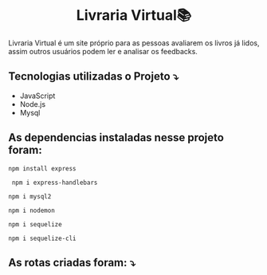 <h1 align="center"> Livraria Virtual📚  </h1>
Livraria Virtual é um site próprio para as pessoas avaliarem os livros já lidos, assim outros usuários podem ler e analisar os feedbacks.

## Tecnologias utilizadas o Projeto ⤵️

- JavaScript
- Node.js
- Mysql


## As dependencias instaladas nesse projeto foram: 

```
npm install express
```

```
 npm i express-handlebars
```


```
npm i mysql2
```

```
npm i nodemon
```

```
npm i sequelize
```

```
npm i sequelize-cli
```
## As rotas criadas foram:  ⤵️
